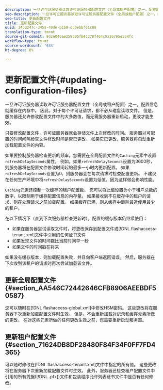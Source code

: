 ```yaml
---
description: 一旦许可证服务器读取许可证服务器配置文件（全局或租户配置）之一，配置信息就缓存在内存中。 因此，对于每个许可证请求，都不必从磁盘读取文件。 但是，服务器还允许修改配置文件中的大多数值，而无需服务器重新启动，更改才能生效。
seo-description: 一旦许可证服务器读取许可证服务器配置文件（全局或租户配置）之一，配置信息就缓存在内存中。 因此，对于每个许可证请求，都不必从磁盘读取文件。 但是，服务器还允许修改配置文件中的大多数值，而无需服务器重新启动，更改才能生效。
seo-title: 更新配置文件
title: 更新配置文件
uuid: 34b3247c-3458-49de-b1b0-dc0ebbf61c88
translation-type: tm+mt
source-git-commit: 9d2e046ae259c05fb4c278f464c9a26795e554fc
workflow-type: tm+mt
source-wordcount: '644'
ht-degree: 0%

---
```



# 更新配置文件{#updating-configuration-files}

一旦许可证服务器读取许可证服务器配置文件（全局或租户配置）之一，配置信息就缓存在内存中。 因此，对于每个许可证请求，都不必从磁盘读取文件。 但是，服务器还允许修改配置文件中的大多数值，而无需服务器重新启动，更改才能生效。

只要修改配置文件，许可证服务器就会存储文件上次修改的时间。 服务器以可配置的时间间隔检查文件修改时间是否已更改。 如果它已更改，服务器将自动重新加载配置文件的内容。

如果要控制服务器检查更新的频率，您需要在全局配置文件的`Caching`元素中设置`refreshDelaySeconds`属性。 例如，如果`refreshDelaySeconds`设置为3600秒，则服务器将在配置文件修改时间起的最多一小时内更新配置。 如果`refreshDelaySeconds`设置为0，则服务器会在每次请求时检查配置更新。 不建议在任何生产环境中将`refreshDelaySeconds`设置为低值，因为这样做会影响性能。

`Caching`元素还控制一次缓存的租户配置数。 您可以将此值设置为小于租户总数的数字，以限制用于缓存配置信息的内存量。 如果接收到不在缓存中的租户的请求，则在处理请求之前加载配置。 如果缓存已满，则从缓存中删除最近使用最少的租户。

在以下情况下（直到下次服务器检查更新时），配置的缓存版本仍继续使用：

* 如果在服务器尝试读取文件时，将更改保存到配置文件或[!DNL flashaccess-tenant.xml]文件中引用的任何证书文件
* 如果发现文件的时间戳比当前时间早一秒
* 如果文件的时间戳在将来

如果没有缓存版本，则加载配置失败，并且向客户端返回错误。 然后，服务器在下次收到该租户的请求时再次尝试加载该文件。

## 更新全局配置文件{#section_AA546C72442646CFB8906AEEBDF50587}

您可以随时在[!DNL flashaccess-global.xml]中修改HSM密码。 这些更改将在服务器下次重新加载配置文件时生效。 但是，不会重新加载对记录和缓存元素所做的更改。 在对这些元素所做的任何更改生效之前，您需要重新启动服务器。

## 更新租户配置文件{#section_71624DB8DF28480F84F34F0FF7FD4365}

可以随时修改在[!DNL flashaccess-tenant.xml]文件中指定的所有值。 这些更改将在服务器下次重新加载配置文件时生效。 此外，服务器还检查租户配置文件中引用的所有凭据([!DNL .pfx])文件和包装程序允许列表证书文件中是否有任何修改。
